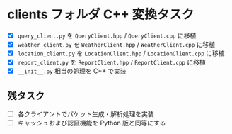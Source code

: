 # clients フォルダ C++ 変換タスク

- [x] `query_client.py` を `QueryClient.hpp` / `QueryClient.cpp` に移植
- [x] `weather_client.py` を `WeatherClient.hpp` / `WeatherClient.cpp` に移植
- [x] `location_client.py` を `LocationClient.hpp` / `LocationClient.cpp` に移植
- [x] `report_client.py` を `ReportClient.hpp` / `ReportClient.cpp` に移植
- [x] `__init__.py` 相当の処理を C++ で実装

## 残タスク
- [ ] 各クライアントでパケット生成・解析処理を実装
- [ ] キャッシュおよび認証機能を Python 版と同等にする

